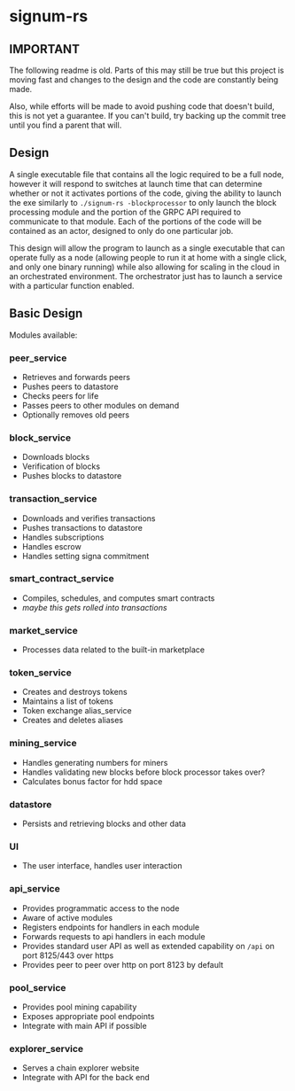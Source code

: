 # signum-rs

## IMPORTANT

The following readme is old. Parts of this may still be true but this project is moving fast and
changes to the design and the code are constantly being made.

Also, while efforts will be made to avoid pushing code that doesn't build, this is not yet a
guarantee. If you can't build, try backing up the commit tree until you find a parent that will.

## Design

A single executable file that contains all the logic required to be a full node, however it will
respond to switches at launch time that can determine whether or not it activates portions of the
code, giving the ability to launch the exe similarly to `./signum-rs -blockprocessor` to only
launch the block processing module and the portion of the GRPC API required to communicate to that
module. Each of the portions of the code will be contained as an actor, designed to only do one
particular job.

This design will allow the program to launch as a single executable that can operate fully as a
node (allowing people to run it at home with a single click, and only one binary running) while
also allowing for scaling in the cloud in an orchestrated environment. The orchestrator just has
to launch a service with a particular function enabled.

## Basic Design

Modules available:

### peer_service

* Retrieves and forwards peers
* Pushes peers to datastore
* Checks peers for life
* Passes peers to other modules on demand
* Optionally removes old peers

### block_service

* Downloads blocks
* Verification of blocks
* Pushes blocks to datastore

### transaction_service

* Downloads and verifies transactions
* Pushes transactions to datastore
* Handles subscriptions
* Handles escrow
* Handles setting signa commitment

### smart_contract_service

* Compiles, schedules, and computes smart contracts
* _maybe this gets rolled into transactions_

### market_service

* Processes data related to the built-in marketplace

### token_service

* Creates and destroys tokens
* Maintains a list of tokens
* Token exchange
alias_service
* Creates and deletes aliases

### mining_service

* Handles generating numbers for miners
* Handles validating new blocks before block processor takes over?
* Calculates bonus factor for hdd space

### datastore

* Persists and retrieving blocks and other data

### UI

* The user interface, handles user interaction

### api_service

* Provides programmatic access to the node
* Aware of active modules
* Registers endpoints for handlers in each module
* Forwards requests to api handlers in each module
* Provides standard user API as well as extended capability on `/api` on port 8125/443 over https
* Provides peer to peer over http on port 8123 by default

### pool_service

* Provides pool mining capability
* Exposes appropriate pool endpoints
* Integrate with main API if possible

### explorer_service

* Serves a chain explorer website
* Integrate with API for the back end
